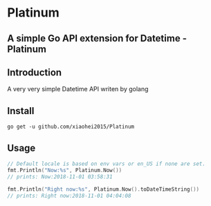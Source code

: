 # Platinum

## A simple Go API extension for Datetime  - Platinum

## Introduction

A very very simple Datetime API writen by golang

## Install

```
go get -u github.com/xiaohei2015/Platinum
```

## Usage

```go
// Default locale is based on env vars or en_US if none are set.
fmt.Println("Now:%s", Platinum.Now())
// prints: Now:2018-11-01 03:58:31

fmt.Println("Right now:%s", Platinum.Now().toDateTimeString())
// prints: Right now:2018-11-01 04:04:08
```
